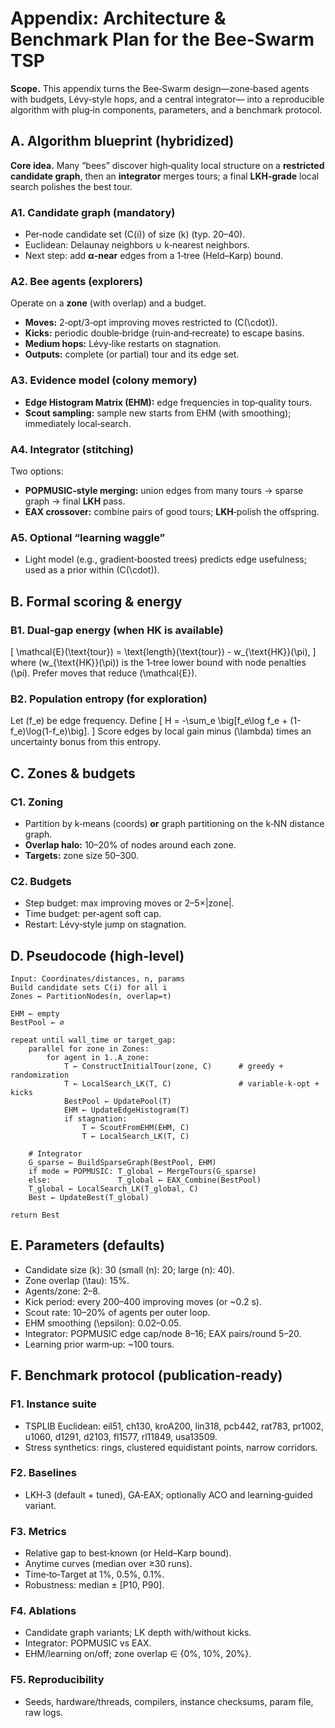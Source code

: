 # Appendix: Architecture & Benchmark Plan for the Bee‑Swarm TSP

**Scope.** This appendix turns the Bee‑Swarm design—zone‑based agents with budgets, Lévy‑style hops, and a central integrator—
into a reproducible algorithm with plug‑in components, parameters, and a benchmark protocol.

## A. Algorithm blueprint (hybridized)

**Core idea.** Many “bees” discover high‑quality local structure on a **restricted candidate graph**, then an **integrator** merges tours; 
a final **LKH‑grade** local search polishes the best tour.

### A1. Candidate graph (mandatory)
- Per‑node candidate set \(C(i)\) of size \(k\) (typ. 20–40).
- Euclidean: Delaunay neighbors ∪ k‑nearest neighbors.
- Next step: add **α‑near** edges from a 1‑tree (Held–Karp) bound.

### A2. Bee agents (explorers)
Operate on a **zone** (with overlap) and a budget.
- **Moves:** 2‑opt/3‑opt improving moves restricted to \(C(\cdot)\).
- **Kicks:** periodic double‑bridge (ruin‑and‑recreate) to escape basins.
- **Medium hops:** Lévy‑like restarts on stagnation.
- **Outputs:** complete (or partial) tour and its edge set.

### A3. Evidence model (colony memory)
- **Edge Histogram Matrix (EHM):** edge frequencies in top‑quality tours.
- **Scout sampling:** sample new starts from EHM (with smoothing); immediately local‑search.

### A4. Integrator (stitching)
Two options:
- **POPMUSIC‑style merging:** union edges from many tours → sparse graph → final **LKH** pass.
- **EAX crossover:** combine pairs of good tours; **LKH**‑polish the offspring.

### A5. Optional “learning waggle”
- Light model (e.g., gradient‑boosted trees) predicts edge usefulness; used as a prior within \(C(\cdot)\).

## B. Formal scoring & energy

### B1. Dual‑gap energy (when HK is available)
\[
\mathcal{E}(\text{tour}) = \text{length}(\text{tour}) - w_{\text{HK}}(\pi),
\]
where \(w_{\text{HK}}(\pi)\) is the 1‑tree lower bound with node penalties \(\pi\). Prefer moves that reduce \(\mathcal{E}\).

### B2. Population entropy (for exploration)
Let \(f_e\) be edge frequency. Define
\[
H = -\sum_e \big[f_e\log f_e + (1-f_e)\log(1-f_e)\big].
\]
Score edges by local gain minus \(\lambda\) times an uncertainty bonus from this entropy.

## C. Zones & budgets

### C1. Zoning
- Partition by k‑means (coords) **or** graph partitioning on the k‑NN distance graph.
- **Overlap halo:** 10–20% of nodes around each zone.
- **Targets:** zone size 50–300.

### C2. Budgets
- Step budget: max improving moves or 2–5×|zone|.
- Time budget: per‑agent soft cap.
- Restart: Lévy‑style jump on stagnation.

## D. Pseudocode (high‑level)

```text
Input: Coordinates/distances, n, params
Build candidate sets C(i) for all i
Zones ← PartitionNodes(n, overlap=τ)

EHM ← empty
BestPool ← ∅

repeat until wall_time or target_gap:
    parallel for zone in Zones:
        for agent in 1..A_zone:
            T ← ConstructInitialTour(zone, C)      # greedy + randomization
            T ← LocalSearch_LK(T, C)               # variable-k-opt + kicks
            BestPool ← UpdatePool(T)
            EHM ← UpdateEdgeHistogram(T)
            if stagnation:
                T ← ScoutFromEHM(EHM, C)
                T ← LocalSearch_LK(T, C)

    # Integrator
    G_sparse ← BuildSparseGraph(BestPool, EHM)
    if mode = POPMUSIC: T_global ← MergeTours(G_sparse)
    else:               T_global ← EAX_Combine(BestPool)
    T_global ← LocalSearch_LK(T_global, C)
    Best ← UpdateBest(T_global)

return Best
```

## E. Parameters (defaults)
- Candidate size \(k\): 30 (small \(n\): 20; large \(n\): 40).
- Zone overlap \(\tau\): 15%.
- Agents/zone: 2–8.
- Kick period: every 200–400 improving moves (or ~0.2 s).
- Scout rate: 10–20% of agents per outer loop.
- EHM smoothing \(\epsilon\): 0.02–0.05.
- Integrator: POPMUSIC edge cap/node 8–16; EAX pairs/round 5–20.
- Learning prior warm‑up: ~100 tours.

## F. Benchmark protocol (publication‑ready)

### F1. Instance suite
- TSPLIB Euclidean: eil51, ch130, kroA200, lin318, pcb442, rat783, pr1002, u1060, d1291, d2103, fl1577, rl11849, usa13509.
- Stress synthetics: rings, clustered equidistant points, narrow corridors.

### F2. Baselines
- LKH‑3 (default + tuned), GA‑EAX; optionally ACO and learning‑guided variant.

### F3. Metrics
- Relative gap to best‑known (or Held–Karp bound).
- Anytime curves (median over ≥30 runs).
- Time‑to‑Target at 1%, 0.5%, 0.1%.
- Robustness: median ± [P10, P90].

### F4. Ablations
- Candidate graph variants; LK depth with/without kicks.
- Integrator: POPMUSIC vs EAX.
- EHM/learning on/off; zone overlap ∈ {0%, 10%, 20%}.

### F5. Reproducibility
- Seeds, hardware/threads, compilers, instance checksums, param file, raw logs.
